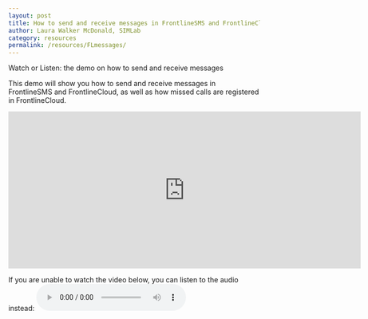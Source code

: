 ```yaml
---
layout: post
title: How to send and receive messages in FrontlineSMS and FrontlineCloud
author: Laura Walker McDonald, SIMLab
category: resources
permalink: /resources/FLmessages/
---
```

Watch or Listen: the demo on how to send and receive messages

This demo will show you how to send and receive messages in FrontlineSMS and FrontlineCloud, as well as how missed calls are registered in FrontlineCloud.

<iframe width="706" height="315" src="https://www.youtube.com/embed/wE9Fs7HOklk" frameborder="0" allowfullscreen></iframe>

If you are unable to watch the video below, you can listen to the audio instead:
<audio controls>
  <source src="http://simlab.org/resources/coursem4cso/files/Sending%20and%20receiving%20messages_Audio.mp3" type="audio/mpeg">
Your browser does not support the audio element.
</audio>
